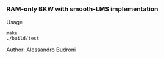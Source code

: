 ### RAM-only BKW with smooth-LMS implementation

Usage
```
make
./build/test
```

Author: Alessandro Budroni
